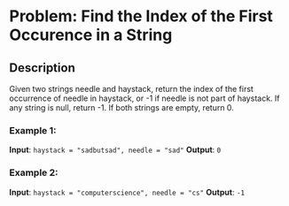 # Problem: Find the Index of the First Occurence in a String

## Description
Given two strings needle and haystack, return the index of the first occurrence of needle in haystack, or -1 if needle is not part of haystack.
If any string is null, return -1. If both strings are empty, return 0.

### Example 1:

**Input**: `haystack = "sadbutsad", needle = "sad"`
**Output**: `0`

### Example 2:

**Input**: `haystack = "computerscience", needle = "cs"`
**Output**: `-1`